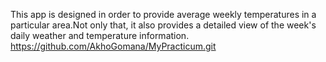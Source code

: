 This app is designed in order to provide average weekly temperatures in a particular area.Not only that, it also provides a detailed view of the week's daily weather and temperature information.
https://github.com/AkhoGomana/MyPracticum.git
